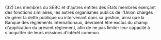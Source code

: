 (32) Les membres du SEBC et d'autres entités des États membres exerçant des fonctions similaires, les autres organismes publics de l'Union chargés de gérer la dette publique ou intervenant dans sa gestion, ainsi que la Banque des règlements internationaux, devraient être exclus du champ d'application du présent règlement, afin de ne pas limiter leur capacité à s'acquitter de leurs missions d'intérêt commun.